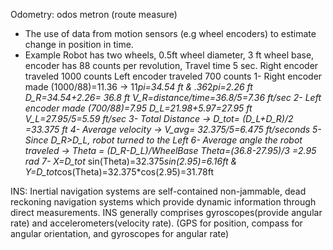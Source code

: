 Odometry: odos metron (route measure)
- The use of data from motion sensors (e.g wheel encoders) to estimate change in position in time.
- Example
  Robot has two wheels, 0.5ft wheel diameter, 3 ft wheel base, encoder has 88 counts per revolution,
  Travel time 5 sec.
  Right encoder traveled 1000 counts
  Left encoder traveled 700 counts
  1- Right encoder made (1000/88)=11.36 -> 11*pi=34.54 ft & .36*2*pi=2.26 ft
      D_R=34.54+2.26= 36.8 ft
      V_R=distance/time=36.8/5=7.36 ft/sec
  2- Left encoder made (700/88)=7.95
      D_L=21.98+5.97=27.95 ft
      V_L=27.95/5=5.59 ft/sec
  3- Total Distance -> D_tot= (D_L+D_R)/2 =33.375 ft
  4- Average velocity -> V_avg= 32.375/5=6.475 ft/seconds
  5- Since D_R>D_L, robot turned to the Left
  6- Average angle the robot traveled -> Theta = (D_R-D_L)/WheelBase
      Theta=(36.8-27.95)/3 =2.95 rad
  7- X=D_tot* sin(Theta)=32.375*sin(2.95)=6.16ft & Y=D_tot*cos(Theta)=32.375*cos(2.95)=31.78ft

INS:
Inertial navigation systems are self-contained non-jammable, dead reckoning navigation systems
which provide dynamic information through direct measurements.
INS generally comprises gyroscopes(provide angular rate) and accelerometers(velocity rate).
(GPS for position, compass for angular orientation, and gyroscopes for angular rate)
